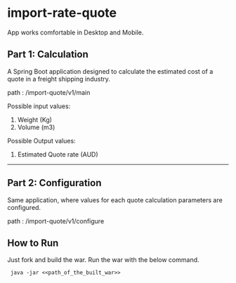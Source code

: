 # import-rate-quote

App works comfortable in Desktop and Mobile.

Part 1: Calculation
-------------------
A Spring Boot application designed to calculate the estimated cost of a quote in a freight shipping industry.

path : /import-quote/v1/main

Possible input values:
  1. Weight (Kg)
  2. Volume (m3)
  
Possible Output values:
  1. Estimated Quote rate (AUD)

---
Part 2: Configuration
---------------------
Same application, where values for each quote calculation parameters are configured.

path : /import-quote/v1/configure


How to Run
----------
Just fork and build the war. Run the war with the below command.

<code> java -jar <<path_of_the_built_war>> </code>
